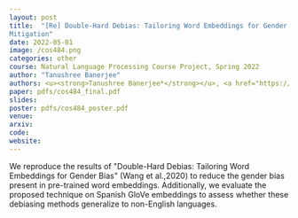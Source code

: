 ```yaml
---
layout: post
title:  "[Re] Double-Hard Debias: Tailoring Word Embeddings for Gender Bias
Mitigation"
date: 2022-05-01
image: /cos484.png
categories: other
course: Natural Language Processing Course Project, Spring 2022
author: "Tanushree Banerjee"
authors: <u><strong>Tanushree Banerjee*</strong></u>, <a href="https://www.linkedin.com/in/jereyi/">Jessica Ereyi*</a>, <a href="https://www.linkedin.com/in/kevin-castro-b3552b144/">Kevin Castro*</a>. Advisors&#58; <a href="https://www.cs.princeton.edu/~danqic/">Danqi Chen</a>, <a href="https://www.cs.princeton.edu/~karthikn/">Karthik Narasimhan</a>
paper: pdfs/cos484_final.pdf
slides:
poster: pdfs/cos484_poster.pdf
venue: 
arxiv: 
code: 
website: 
---
```


We reproduce the results of "Double-Hard Debias: Tailoring Word Embeddings for Gender Bias" (Wang et al.,2020) to reduce the gender bias present in pre-trained word embeddings. Additionally, we evaluate the proposed technique on Spanish GloVe embeddings to assess whether these debiasing methods generalize to non-English languages.

